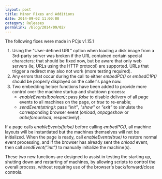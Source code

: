 ```yaml
---
layout: post
title: Minor Fixes and Additions
date: 2014-09-02 11:00:00
category: Releases
permalink: /blog/2014/09/02/
---
```


The following fixes were made in PCjs v1.15.1

 1. Using the "User-defined URL" option when loading a disk image from a 3rd-party server was broken if the URL
contained certain special characters; that should be fixed now, but be aware that only web servers (ie, URLs
using the HTTP protocol) are supported.  URLs that trigger a redirect may also not work (more testing required).
 2. Any errors that occur during the call to either *embedPC()* or *embedC1P()* should be properly displayed on the
caller's page now.
 3. Two embedding helper functions have been added to provide more control over the machine startup
and shutdown process:
	+ *enableEvents(boolean)*: pass *false* to disable delivery of all page events to all machines on the page,
	or *true* to re-enable;
	+ *sendEvent(string)*: pass *"init"*, *"show"* or *"exit"* to simulate the corresponding browser event 
	(*onload*, *onpageshow* or *onbeforeunload*, respectively).

If a page calls *enableEvents(false)* before calling *embedPC()*, all machine layouts will be instantiated
but the machines themselves will not be initialized.  When the page is ready, call *enableEvents(true)* to restore
normal event processing, and if the browser has already sent the *onload* event, then call *sendEvent("init")*
to manually initialize the machine(s).

These two new functions are designed to assist in testing the starting up, shutting down and restarting of machines,
by allowing scripts to control the overall process, without requiring use of the browser's back/forward/close controls.
